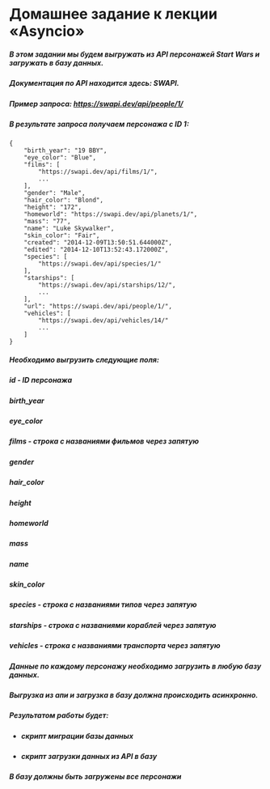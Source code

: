 # Домашнее задание к лекции «Asyncio»
##### В этом задании мы будем выгружать из API персонажей Start Wars и загружать в базу данных.
##### Документация по API находится здесь: SWAPI.
##### Пример запроса: https://swapi.dev/api/people/1/
##### В результате запроса получаем персонажа с ID 1:
~~~
{
    "birth_year": "19 BBY",
    "eye_color": "Blue",
    "films": [
        "https://swapi.dev/api/films/1/",
        ...
    ],
    "gender": "Male",
    "hair_color": "Blond",
    "height": "172",
    "homeworld": "https://swapi.dev/api/planets/1/",
    "mass": "77",
    "name": "Luke Skywalker",
    "skin_color": "Fair",
    "created": "2014-12-09T13:50:51.644000Z",
    "edited": "2014-12-10T13:52:43.172000Z",
    "species": [
        "https://swapi.dev/api/species/1/"
    ],
    "starships": [
        "https://swapi.dev/api/starships/12/",
        ...
    ],
    "url": "https://swapi.dev/api/people/1/",
    "vehicles": [
        "https://swapi.dev/api/vehicles/14/"
        ...
    ]
}
~~~
##### Необходимо выгрузить cледующие поля:
##### id - ID персонажа
##### birth_year
##### eye_color
##### films - строка с названиями фильмов через запятую
##### gender
##### hair_color
##### height
##### homeworld
##### mass
##### name
##### skin_color
##### species - строка с названиями типов через запятую
##### starships - строка с названиями кораблей через запятую
##### vehicles - строка с названиями транспорта через запятую
##### Данные по каждому персонажу необходимо загрузить в любую базу данных.
##### Выгрузка из апи и загрузка в базу должна происходить асинхронно.

##### Результатом работы будет:

* ##### скрипт миграции базы данных
* ##### скрипт загрузки данных из API в базу
##### В базу должны быть загружены все персонажи
